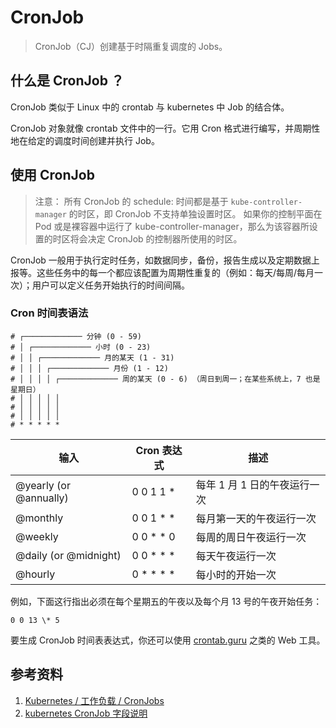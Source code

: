 # CronJob

> CronJob（CJ）创建基于时隔重复调度的 Jobs。

## 什么是 CronJob ？

CronJob 类似于 Linux 中的 crontab 与 kubernetes 中 Job 的结合体。

CronJob 对象就像 crontab 文件中的一行。它用 Cron 格式进行编写，并周期性地在给定的调度时间创建并执行 Job。

## 使用 CronJob

> 注意：
> 所有 CronJob 的 schedule: 时间都是基于 `kube-controller-manager` 的时区，即 CronJob 不支持单独设置时区。
> 如果你的控制平面在 Pod 或是裸容器中运行了 kube-controller-manager，那么为该容器所设置的时区将会决定 CronJob 的控制器所使用的时区。

CronJob 一般用于执行定时任务，如数据同步，备份，报告生成以及定期数据上报等。这些任务中的每一个都应该配置为周期性重复的（例如：每天/每周/每月一次）；用户可以定义任务开始执行的时间间隔。

### Cron 时间表语法

```text
# ┌───────────── 分钟 (0 - 59)
# │ ┌───────────── 小时 (0 - 23)
# │ │ ┌───────────── 月的某天 (1 - 31)
# │ │ │ ┌───────────── 月份 (1 - 12)
# │ │ │ │ ┌───────────── 周的某天 (0 - 6) （周日到周一；在某些系统上，7 也是星期日）
# │ │ │ │ │
# │ │ │ │ │
# │ │ │ │ │
# * * * * *
```

| 输入                   | Cron 表达式   | 描述                         |
| ---------------------- | ------------- | ---------------------------- |
| @yearly (or @annually) | 0 0 1 1 \*    | 每年 1 月 1 日的午夜运行一次 |
| @monthly               | 0 0 1 \* \*   | 每月第一天的午夜运行一次     |
| @weekly                | 0 0 \* \* 0   | 每周的周日午夜运行一次       |
| @daily (or @midnight)  | 0 0 \* \* \*  | 每天午夜运行一次             |
| @hourly                | 0 \* \* \* \* | 每小时的开始一次             |

例如，下面这行指出必须在每个星期五的午夜以及每个月 13 号的午夜开始任务：

`0 0 13 \* 5`

要生成 CronJob 时间表表达式，你还可以使用 [crontab.guru](https://crontab.guru/) 之类的 Web 工具。

## 参考资料

1. [Kubernetes / 工作负载 / CronJobs](https://kubernetes.io/zh/docs/concepts/workloads/controllers/cron-jobs/)
2. [kubernetes CronJob 字段说明](https://kubernetes.io/docs/reference/generated/kubernetes-api/v1.21/#cronjob-v1beta1-batch)
